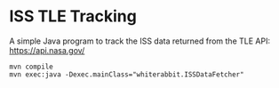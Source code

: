 # ISS TLE Tracking

A simple Java program to track the ISS data returned from the TLE API:  
https://api.nasa.gov/

```
mvn compile
mvn exec:java -Dexec.mainClass="whiterabbit.ISSDataFetcher"
```

